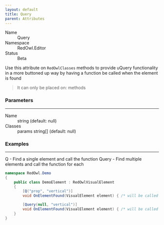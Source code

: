 ```yaml
---
layout: default
title: Query
parent: Attributes
---
```


<dl>
  <dt>Name</dt>
  <dd>Query</dd>
  <dt>Namespace</dt>
  <dd>RedOwl.Editor</dd>
  <dt>Status</dt>
  <dd><span class="label label-yellow">Beta</span></dd>
</dl>

Use this attribute on `RedOwlClasses` methods to provide uQuery functionality in a more buttoned up way by having a function be called when the element is found

<blockquote class="label bg-grey-dk-100">It can only be placed on: methods</blockquote>

### Parameters
---

<dl>
  <dt>Name</dt>
  <dd>string (default: null)</dd>
  <dt>Classes</dt>
  <dd>params string[] (default: null)</dd>
</dl>

### Examples
---

Q - Find a single element and call the function
Query - Find multiple elements and call the function for each

```csharp
namespace RedOwl.Demo
{
    public class DemoElement : RedOwlVisualElement
    {
        [Q("prop", "vertical")]
        void OnElementFound(VisualElement element) { /* will be called only once for the first element found with the name prop and class vertical */ }

        [Query(null, "vertical")]
        void OnElementFound(VisualElement element) { /* will be called for each element found with the class vertical */ }
    }
}
```
